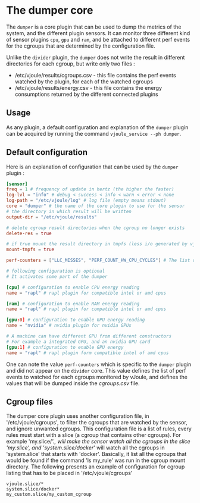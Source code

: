 # The dumper core

The `dumper` is a core plugin that can be used to dump the metrics of
the system, and the different plugin sensors. It can monitor three
different kind of sensor plugins `cpu`, `gpu` and `ram`, and be
attached to different perf events for the cgroups that are determined
by the configuration file.

Unlike the `divider` plugin, the `dumper` does not write the result in
different directories for each cgroup, but write only two files :

- /etc/vjoule/results/cgroups.csv - this file contains the perf events watched by the plugin, for each of the watched cgroups
- /etc/vjoule/results/energy.csv - this file contains the energy consumptions returned by the different connected plugins

## Usage

As any plugin, a default configuration and explanation of the `dumper`
plugin can be acquired by running the command `vjoule_service --ph
dumper`.

## Default configuration 

Here is an explanation of configuration that can be used by the `dumper` plugin : 

```toml
[sensor]
freq = 1 # frequency of update in hertz (the higher the faster)
log-lvl = "info" # debug < success < info < warn < error < none
log-path = "/etc/vjoule/log" # log file (empty means stdout)
core = "dumper" # the name of the core plugin to use for the sensor
# the directory in which result will be written
output-dir = "/etc/vjoule/results"

# delete cgroup result directories when the cgroup no longer exists
delete-res = true

# if true mount the result directory in tmpfs (less i/o generated by vjoule)
mount-tmpfs = true

perf-counters = ["LLC_MISSES", "PERF_COUNT_HW_CPU_CYCLES"] # The list of performances counters to monitor

# following configuration is optional
# It activates some part of the dumper

[cpu] # configuration to enable CPU energy reading
name = "rapl" # rapl plugin for compatible intel or amd cpus

[ram] # configuration to enable RAM energy reading
name = "rapl" # rapl plugin for compatible intel or amd cpus

[gpu:0] # configuration to enable GPU energy reading
name = "nvidia" # nvidia plugin for nvidia GPUs

# A machine can have different GPU from different constructors
# For example a integrated GPU, and an nvidia GPU card
[gpu:1] # configuration to enable GPU energy 
name = "rapl" # rapl plugin form compatible intel of amd cpus
```

One can note the value `perf-counters` which is specific to the
`dumper` plugin and did not appear on the `divider` core. This value
defines the list of perf events to watched for each cgroups monitored
by vJoule, and defines the values that will be dumped inside the
*cgroups.csv* file.

## Cgroup files

The dumper core plugin uses another configuration file, in '/etc/vjoule/cgroups', to filter the cgroups that are watched by the sensor, and ignore unwanted cgroups.
This configuration file is a list of rules, every rules must start with a slice (a cgroup that contains other cgroups).
For example 'my.slice/*'., will make the sensor watch all the cgroups in the slice 'my.slice', and 'system.slice/docker*' will watch all the cgroups in 'system.slice' that starts with 'docker'.
Basically, it list all the cgroups that would be found if the command 'ls my_rule' was run in the cgroup mount directory.
The following presents an example of configuration for cgroup listing that has to be placed in '/etc/vjoule/cgroups'

```
vjoule.slice/*
system.slice/docker*
my_custom.slice/my_custom_cgroup
```
